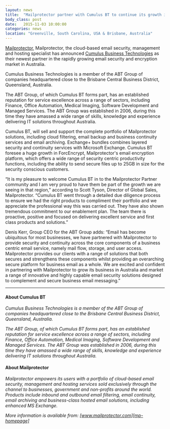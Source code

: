 ```yaml
---
layout: news
title:  "Mailprotector partner with Cumulus BT to continue its growth in the Australian market."
body_class: post
date:   2015-11-03 10:00:00
categories: news
location: "Greenville, South Carolina, USA & Brisbane, Australia"
---
```


[Mailprotector][mp-homepage], Mailprotector, the cloud-based email security, management and hosting specialist has announced [Cumulus Business Technologies][cumulus-homepage] as their newest partner in the rapidly growing email security and encryption market in Australia.

Cumulus Business Technologies is a member of the ABT Group of companies headquartered close to the Brisbane Central Business District, Queensland, Australia. 

The ABT Group, of which Cumulus BT forms part, has an established reputation for service excellence across a range of sectors, including Finance, Office Automation, Medical Imaging, Software Development and Managed Services. The ABT Group was established in 2006, during this time they have amassed a wide range of skills, knowledge and experience delivering IT solutions throughout Australia. 

Cumulus BT, will sell and support the complete portfolio of Mailprotector solutions, including cloud filtering, email backup and business continuity services and email archiving. Exchange+ bundles combines layered security and continuity services with Microsoft Exchange. Cumulus BT foresee a huge growth in ForcEncrypt, Mailprotector's email encryption platform, which offers a wide range of security centric productivity functions, including the ability to send secure files up to 25GB in size for the security conscious customers. 

“It is my pleasure to welcome Cumulus BT in to the Mailprotector Partner community and I am very proud to have them be part of the growth we are seeing in that region,” according to Scott Tyson, Director of Global Sales, Mailprotector. “Cumulus BT went through a detailed due diligence process to ensure we had the right products to compliment their portfolio and we appreciate the professional way this was carried out. They have also shown tremendous commitment to our enablement plan. The team there is proactive, positive and focused on delivering excellent service and first class products and solutions.”

Denis Kerr, Group CEO for the ABT Group adds: “Email has become ubiquitous for most businesses, we have partnered with Mailprotector to provide security and continuity across the core components of a business centric email service, namely mail flow, storage, and user access. Mailprotector provides our clients with a range of solutions that both secures and strengthens these components whilst providing an overarching secure platform for business email as a whole. We are excited and confident in partnering with Mailprotector to grow its business in Australia and market a range of innovative and highly capable email security solutions designed to complement and secure business email messaging.”

***

#### About Cumulus BT
*Cumulus Business Technologies is a member of the ABT Group of companies headquartered close to the Brisbane Central Business District, Queensland, Australia.*

*The ABT Group, of which Cumulus BT forms part, has an established reputation for service excellence across a range of sectors, including Finance, Office Automation, Medical Imaging, Software Development and Managed Services. The ABT Group was established in 2006, during this time they have amassed a wide range of skills, knowledge and experience delivering IT solutions throughout Australia.*

#### About Mailprotector
*Mailprotector empowers its users with a portfolio of cloud-based email security, management and hosting services sold exclusively through the channel to businesses, government and non-profits around the world. Products include inbound and outbound email filtering, email continuity, email archiving and business-class hosted email solutions, including enhanced MS Exchange.*

*More information is available from:  [www.mailprotector.com][mp-homepage]*


[cumulus-homepage]: http://www.cumulusbt.com
[mp-homepage]: http://www.mailprotector.com



